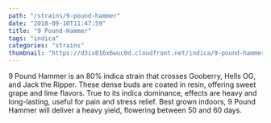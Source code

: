 ```yaml
---
path: "/strains/9-pound-hammer"
date: "2018-09-10T11:47:59"
title: "9 Pound-Hammer"
tags: "indica"
categories: "strains"
thumbnail: "https://d3ix816x6wuc0d.cloudfront.net/indica/9-pound-hammer/primary?width=480"
---
```

9 Pound Hammer is an 80% indica strain that crosses Gooberry, Hells OG, and Jack the Ripper. These dense buds are coated in resin, offering sweet grape and lime flavors. True to its indica dominance, effects are heavy and long-lasting, useful for pain and stress relief. Best grown indoors, 9 Pound Hammer will deliver a heavy yield, flowering between 50 and 60 days.